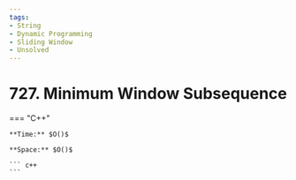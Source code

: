 ```yaml
---
tags:
- String
- Dynamic Programming
- Sliding Window
- Unsolved
---
```



# 727. Minimum Window Subsequence

=== "C++"

    **Time:** $O()$

    **Space:** $O()$

    ``` c++
    ```